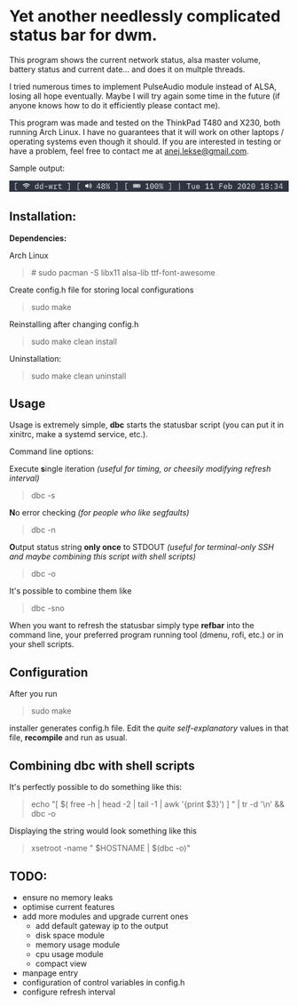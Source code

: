 # Yet another needlessly complicated status bar for dwm.

This program shows the current network status, alsa master volume, battery status and current date... and does it on multple threads.

I tried numerous times to implement PulseAudio module instead of ALSA, losing all hope eventually. Maybe I will try again some time in the future (if anyone knows how to do it efficiently please contact me).

This program was made and tested on the ThinkPad T480 and X230, both running Arch Linux. I have no guarantees that it will work on other laptops / operating systems even though it should. If you are interested in testing or have a problem, feel free to contact me at anej.lekse@gmail.com.

Sample output:

![alt text](https://github.com/anejl/dbc/blob/master/demo.png "Sample output")

## Installation:

**Dependencies:**

Arch Linux

> \# sudo pacman -S libx11 alsa-lib ttf-font-awesome

Create config.h file for storing local configurations

> sudo make

Reinstalling after changing config.h

> sudo make clean install

Uninstallation:

> sudo make clean uninstall

## Usage

Usage is extremely simple, **dbc** starts the statusbar script (you can put it in xinitrc, make a systemd service, etc.).

Command line options:

Execute **s**ingle iteration *(useful for timing, or cheesily modifying refresh interval)*

> dbc -s

**N**o error checking *(for people who like segfaults)*

> dbc -n

**O**utput status string **only once** to STDOUT *(useful for terminal-only SSH and maybe combining this script with shell scripts)*

> dbc -o

It's possible to combine them like

> dbc -sno

When you want to refresh the statusbar simply type **refbar** into the command line, your preferred program running tool (dmenu, rofi, etc.) or in your shell scripts.

## Configuration

After you run 

> sudo make 

installer generates config.h file. Edit the *quite self-explanatory* values in that file, **recompile** and run as usual.

## Combining dbc with shell scripts

It's perfectly possible to do something like this:

> echo "[ $( free -h | head -2 | tail -1 | awk '{print $3}') ] " | tr -d '\n' && dbc -o

Displaying the string would look something like this

> xsetroot -name " $HOSTNAME | $(dbc -o)"

## TODO:

- ensure no memory leaks
- optimise current features 
- add more modules and upgrade current ones
	- add default gateway ip to the output
	- disk space module
	- memory usage module
	- cpu usage module
	- compact view
- manpage entry
- configuration of control variables in config.h
- configure refresh interval
